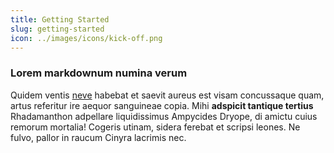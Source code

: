 ```yaml
---
title: Getting Started
slug: getting-started
icon: ../images/icons/kick-off.png
---
```


### Lorem markdownum numina verum

Quidem ventis [neve](http://dextramque-esset.com/qui.php) habebat et saevit
aureus est visam concussaque quam, artus referitur ire aequor sanguineae copia.
Mihi **adspicit tantique tertius** Rhadamanthon adpellare liquidissimus
Ampycides Dryope, di amictu cuius remorum mortalia! Cogeris utinam, sidera
ferebat et scripsi leones. Ne fulvo, pallor in raucum Cinyra lacrimis nec.